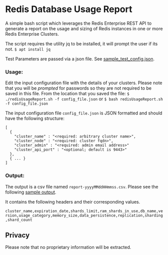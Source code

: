 # Redis Database Usage Report

A simple bash script which leverages the Redis Enterprise REST API to generate a report on the usage and sizing of Redis instances in one or more Redis Enterprise Clusters.

The script requires the utility jq to be installed, it will prompt the user if its not.
```$ apt install jq ```

Test Parameters are passed via a json file. 
See [sample_test_config.json](sample_test_config.json).

### Usage:

Edit the input configuration file with the details of your clusters. Please note that you will be _prompted_ for passwords so they are not required to be saved in this file. 
From the location that you saved the file:
` $ ./redisUsageReport.sh -f config_file.json ` or `$ bash redisUsageReport.sh -f config_file.json `

The input configuration file `config_file.json` is JSON formatted and should have the following structure:
```
[
  {
    "cluster_name" : "<required: arbitrary cluster name>",
    "cluster_node" : "<required: cluster fqdn>",
    "cluster_admin" : "<required: admin email address>"
    "cluster_api_port" : "<optional; default is 9443>"
  },
  { ... }
]
```

### Output:

The output is a csv file named `report-yyyyMMddHHmmss.csv`. Please see the following [sample output](report-20240327011814.csv).

It contains the following headers and their corresponding values.

```cluster_name,expiration_date,shards_limit,ram_shards_in_use,db_name,version,usage_category,memory_size,data_persistence,replication,sharding,shard_count```

## Privacy
Please note that no proprietary information will be extracted. 
